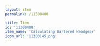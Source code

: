 ```yaml
---
layout: item
permalink: /11300400

title: Item
id: '11300400'
item_name: 'Calculating Bartered Headgear'
icon_url: '11300145.png'
---
```

